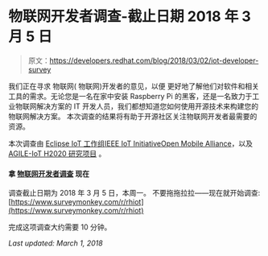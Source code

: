 # 物联网开发者调查-截止日期 2018 年 3 月 5 日

> 原文：<https://developers.redhat.com/blog/2018/03/02/iot-developer-survey>

我们正在寻求 物联网( 物联网)开发者的意见，以便 更好地了解他们对软件和相关工具的需求。无论您是一名在家中安装 Raspberry Pi 的黑客，还是一名致力于工业物联网解决方案的 IT 开发人员，我们都想知道您如何使用开源技术来构建您的物联网解决方案。 本次调查的结果将有助于开源社区关注物联网开发者最需要的资源。

本次调查由 [Eclipse IoT 工作组](http://iot.eclipse.org/)[IEEE IoT Initiative](http://iot.ieee.org/)[Open Mobile Alliance](http://openmobilealliance.org/iot)，以及 [AGILE-IoT H2020 研究项目](http://agile-iot.eu/) 。

#### **拿** [**物联网开发者调查**](https://www.surveymonkey.com/r/rhiot) **现在**

调查截止日期为 2018 年 3 月 5 日，本周一。 不要拖拖拉拉——现在就开始调查:[https://www.surveymonkey.com/r/rhiot](https://www.surveymonkey.com/r/rhiot)

完成这项调查大约需要 10 分钟。

*Last updated: March 1, 2018*
